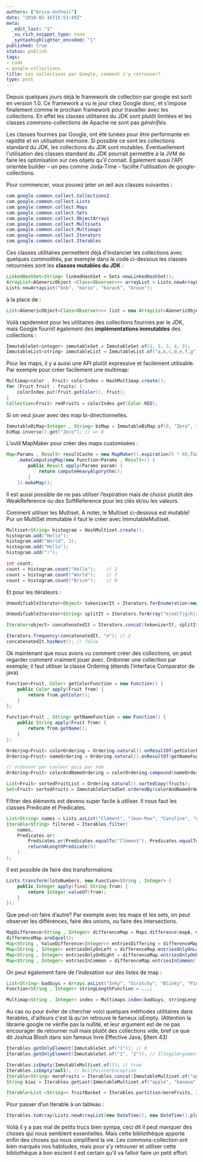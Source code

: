 ```yaml
---
authors: ["brice.dutheil"]
date: "2010-02-16T15:51:49Z"
meta:
  _edit_last: "1"
  _su_rich_snippet_type: none
  _syntaxhighlighter_encoded: "1"
published: true
status: publish
tags:
- code
- google-collections
title: Les collections par Google, comment s'y retrouver?
type: post
---
```

Depuis quelques jours déjà le framework de collection par google est sorti en version 1.0. Ce framework a vu le jour chez Google donc, et s’impose finalement comme le prochain framework pour travailler avec les collections. En effet les classes utilitaires du JDK sont plutôt limitées et les classes commons-collections de Apache ne sont pas *générifiés*.

Les classes fournies par Google, ont été tunées pour être performante en rapidité et en utilisation mémoire. Si possible ce sont les collections standard du JDK, les collections du JDK sont mutables. Éventuellement l'utilisation des classes standard du JDK pourrait permettre à la JVM de faire les optimisation sur ces objets qu'il connait. Également aussi l'API orientée builder – un peu comme Joda-Time – facilite l'utilisation de google-collections.

Pour commencer, vous pouvez jeter un œil aux classes suivantes :

```java
com.google.common.collect.Collections2
com.google.common.collect.Lists
com.google.common.collect.Maps
com.google.common.collect.Sets
com.google.common.collect.ObjectArrays
com.google.common.collect.Multisets
com.google.common.collect.Multimaps
com.google.common.collect.Iterators
com.google.common.collect.Iterables
```

Ces classes utilitaires permettent déjà d’instancier les collections avec quelques commodités, par exemple dans le code ci-dessous les classes retournées sont les **classes mutables du JDK** :

```java
LinkedHashSet<String> linkedHashSet = Sets.newLinkedHashSet();
ArrayList<AGenericObject <Class<Observer>>> arrayList = Lists.newArrayList();
Lists.newArrayList("bob", "marie", "barack", "bruce");
```

à la place de :

```java
List<AGenericObject<Class<Observer>>> list = new ArrayList<AGenericObject<Class<Observer>>>();
```

Voilà rapidement pour les utilitaires des collections fournies par le JDK, mais Google fournit également des **implémentations immutables** des collections :

```java
ImmutableSet<integer> immutableSet = ImmutableSet.of(1, 2, 3, 4, 5);
ImmutableList<string> immutableList = ImmutableList.of("a,b,c,d,e,f,g".split(","));
```

Pour les maps, il y a aussi une API plutôt expressive et facilement utilisable. Par exemple pour créer facilement une multimap:

```java
Multimap<color , Fruit> colorIndex = HashMultimap.create();
for (Fruit fruit : fruits) {
    colorIndex.put(fruit.getColor(), fruit);
}
Collection<Fruit> redFruits = colorIndex.get(Color.RED);
```

Si on veut jouer avec des map bi-directionnelles.

```java
ImmutableBiMap<Integer , String> biMap = ImmutableBiMap.of(0, "Zero", 1, "One", 2, "Two", 3, "Three");
biMap.inverse().get("Zero"); // => 0
```

L’outil MapMaker pour créer des maps customisées :

```java
Map<Params , Result> resultCache = new MapMaker().expiration(5 * 60,TimeUnit.SECONDS)
    .makeComputingMap(new Function<Params , Result>() {
        public Result apply(Params param) {
            return computeHeavyAlgorythm();
        }
    }).makeMap();
```

Il est aussi possible de ne pas utiliser l’expiration mais de choisir plutôt des WeakReference ou des SoftReference pour les clés et/ou les valeurs.

Comment utiliser les Multiset. A noter, le Multiset ci-dessous est mutable! Pur un MultiSet immutable il faut le créer avec ImmutableMultiset.

```java
Multiset<String> histogram = HashMultiset.create();
histogram.add("Hello");
histogram.add("World", 3);
histogram.add("Hello");
histogram.add("!");

int count;
count = histogram.count("Hello");    // 2
count = histogram.count("World");    // 3
count = histogram.count("Brice");    // 0
```

Et pour les itérateurs :

```java
UnmodifiableIterator<Object> tokenizerIt = Iterators.forEnumeration(new StringTokenizer("a|b|c|d|e", "|")); // Eh oui ! StringTokenizer implémente Enumeration<Object>

UnmodifiableIterator<String> splitIt = Iterators.forArray("e|ed|f|g|h|i".split("|"));

Iterator<object> concatenatedIt = Iterators.concat(tokenizerIt, splitIt);

Iterators.frequency(concatenatedIt, "e"); // 2
concatenatedIt.hasNext(); // false
```

Ok maintenant que nous avons vu comment créer des collections, on peut regarder comment vraiment jouer avec. Ordonner une collection par exemple; il faut utiliser la classe Ordering (étends l’interface Comparator de java)

```java
Function<Fruit, Color> getColorFunction = new Function() {
    public Color apply(Fruit from) {
        return from.getColor();
    }
};

Function<Fruit , String> getNameFunction = new Function() {
    public String apply(Fruit from) {
        return from.getName();
    }
};

Ordering<Fruit> colorOrdering = Ordering.natural().onResultOf(getColorFunction);
Ordering<Fruit> nameOrdering = Ordering.natural().onResultOf(getNameFunction);

// ordonner par couleur puis par nom
Ordering<Fruit> colorAndNameOrdering = colorOrdering.compound(nameOrdering);

List<Fruit> sortedFruitList = Ordering.natural().sortedCopy(fruits);
Set<Fruit> sortedFruits = ImmutableSortedSet.orderedBy(colorAndNameOrdering).addAll(fruits).build();
```

Filtrer des éléments est devenu super facile à utiliser. Il nous faut les classes Predicate et Predicates.

```java
List<String> names = Lists.asList("Clément", "Jean-Max", "Caroline", "Céline", "Brice");
Iterable<String> filtered = Iterables.filter(
    names,
    Predicates.or(
        Predicates.or(Predicates.equalTo("Clément"), Predicates.equalTo("Brice")),
        returnALengthPredicate(5)
    )
);
```

Il est possible de faire des transformations

```java
Lists.transform(lotoNumbers, new Function<String , Integer> {
    public Integer apply(final String from) {
        return Integer.valueOf(from);
    }
});
```

Que peut-on faire d’autre? Par exemple avec les maps et les sets, on peut observer les différences, faire des unions, ou faire des intersections.

```java
MapDifference<String , Integer> differenceMap = Maps.difference(mapA, mapB);
differenceMap.areEqual();
Map<String , ValueDifference<Integer>> entriesDiffering = differenceMap.entriesDiffering();
Map<String , Integer> entriesOnlyOnLeft = differenceMap.entriesOnlyOnLeft();
Map<String , Integer> entriesOnlyOnRight = differenceMap.entriesOnlyOnRight();
Map<String , Integer> entriesInCommon = differenceMap.entriesInCommon();
```

On peut également faire de l’indexation sur des listes de map :

```java
List<String> badGuys = Arrays.asList("Inky", "Scratchy", "Blinky", "Pinky", "Pinky", "Clyde");
Function<String , Integer> stringLengthFunction = ...;

Multimap<String , Integer> index = Multimaps.index(badGuys, stringLengthFunction); // { 4=[Inky], 5=[Pinky, Pinky, Clyde], 6=[Blinky], 7=[Scratchy] }
```

Au cas ou pour éviter de chercher voici quelques méthodes utilitaires dans Iterables, d'ailleurs c'est là qu'on retrouve le fameux isEmpty. (Attention la librairie google ne vérifie pas la nullité, et leur argument est de ne pas encourager de retourner null mais plutôt des collections vide, bref ce que dit Joshua Blosh dans son fameux livre Effective Java, §Item 43)

```java
Iterables.getOnlyElement(ImmutableSet.of("1")); // 0
Iterables.getOnlyElement(ImmutableSet.of("1", "2")); // IllegalArgumentException

Iterables.isEmpty(ImmutableMultiset.of()); // true
Iterables.isEmpty(null); // NullPointerException
Iterable<String> moreFruits = Iterables.concat(ImmutableMultiset.of("apple", "banana", "kiwi"), Lists.newArrayList("ananas", "orange")); // "apple", "banana", "kiwi", "ananas", "orange"
String kiwi = Iterables.getLast(ImmutableMultiset.of("apple", "banana", "kiwi")); // "kiwi"

Iterable<List <String>> fruitBasket = Iterables.partition(moreFruits, 2);  // { "apple", "banana" }, { "kiwi", "ananas" }, { "orange" }
```

Pour passer d’un Iterable à un tableau :

```java
Iterables.toArray(Lists.newArrayList(new DateTime(), new DateTime().plusDays(1)), DateTime.class);
```

Voilà il y a pas mal de petits trucs bien sympa, ceci dit il peut manquer des choses qui nous semblent essentielles. Mais cette bibliothèque apporte enfin des choses qui nous simplifient la vie. Les commons-collection ont bien marqués nos habitudes, mais pour s’y retrouver et utiliser cette bibliothèque à bon escient il est certain qu'il va falloir faire un petit effort.

